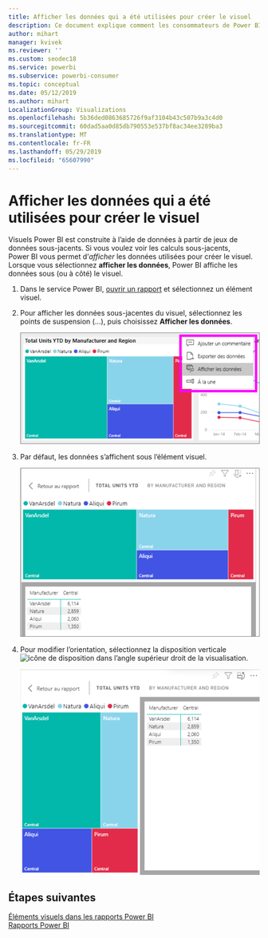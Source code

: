 ```yaml
---
title: Afficher les données qui a été utilisées pour créer le visuel
description: Ce document explique comment les consommateurs de Power BI peuvent « voir » les données utilisées pour créer un visuel.
author: mihart
manager: kvivek
ms.reviewer: ''
ms.custom: seodec18
ms.service: powerbi
ms.subservice: powerbi-consumer
ms.topic: conceptual
ms.date: 05/12/2019
ms.author: mihart
LocalizationGroup: Visualizations
ms.openlocfilehash: 5b36ded0863685726f9af3104b43c507b9a3c4d0
ms.sourcegitcommit: 60dad5aa0d85db790553e537bf8ac34ee3289ba3
ms.translationtype: MT
ms.contentlocale: fr-FR
ms.lasthandoff: 05/29/2019
ms.locfileid: "65607990"
---
```

# <a name="show-the-data-that-was-used-to-create-the-visual"></a>Afficher les données qui a été utilisées pour créer le visuel

Visuels Power BI est construite à l’aide de données à partir de jeux de données sous-jacents. Si vous voulez voir les calculs sous-jacents, Power BI vous permet d’*afficher* les données utilisées pour créer le visuel. Lorsque vous sélectionnez **afficher les données**, Power BI affiche les données sous (ou à côté) le visuel.


1. Dans le service Power BI, [ouvrir un rapport](end-user-report-open.md) et sélectionnez un élément visuel.  
2. Pour afficher les données sous-jacentes du visuel, sélectionnez les points de suspension (…), puis choisissez **Afficher les données**.
   
   ![sélectionner Afficher les données](./media/end-user-show-data/power-bi-explore-show-data-newer.png)
3. Par défaut, les données s’affichent sous l’élément visuel.
   
   ![affichage vertical du visuel et des données](./media/end-user-show-data/power-bi-show-data-new.png)

4. Pour modifier l’orientation, sélectionnez la disposition verticale ![icône de disposition](media/end-user-show-data/power-bi-vertical-icon-new.png) dans l’angle supérieur droit de la visualisation.
   
   ![affichage horizontal du visuel et des données](./media/end-user-show-data/power-bi-show-data-rotate.png)

## <a name="next-steps"></a>Étapes suivantes
[Éléments visuels dans les rapports Power BI](../visuals/power-bi-report-visualizations.md)    
[Rapports Power BI](end-user-reports.md)    
